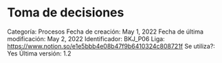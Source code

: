 # Toma de decisiones

Categoría: Procesos
Fecha de creación: May 1, 2022
Fecha de última modificación: May 2, 2022
Identificador: BKJ_P06
Liga: https://www.notion.so/e1e5bbb4e08b47f9b6410324c808721f
Se utiliza?: Yes
Última versión: 1.2